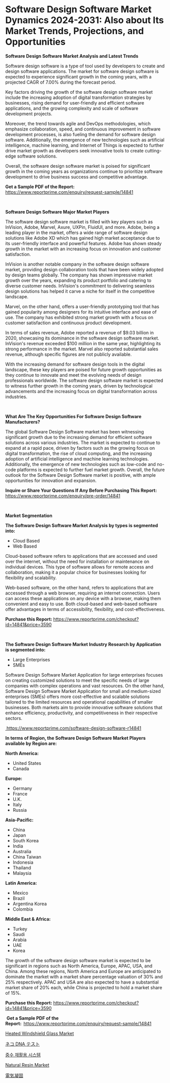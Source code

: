 <p><h1>Software Design Software Market Dynamics 2024-2031: Also about Its Market Trends, Projections, and Opportunities</h1></p><p><strong>Software Design Software Market Analysis and Latest Trends</strong></p>
<p><p>Software design software is a type of tool used by developers to create and design software applications. The market for software design software is expected to experience significant growth in the coming years, with a projected CAGR of 7.00% during the forecast period. </p><p>Key factors driving the growth of the software design software market include the increasing adoption of digital transformation strategies by businesses, rising demand for user-friendly and efficient software applications, and the growing complexity and scale of software development projects.</p><p>Moreover, the trend towards agile and DevOps methodologies, which emphasize collaboration, speed, and continuous improvement in software development processes, is also fueling the demand for software design software. Additionally, the emergence of new technologies such as artificial intelligence, machine learning, and Internet of Things is expected to further drive market growth as developers seek innovative tools to create cutting-edge software solutions.</p><p>Overall, the software design software market is poised for significant growth in the coming years as organizations continue to prioritize software development to drive business success and competitive advantage.</p></p>
<p><strong>Get a Sample PDF of the Report:&nbsp;</strong> <a href="https://www.reportprime.com/enquiry/request-sample/14841">https://www.reportprime.com/enquiry/request-sample/14841</a></p>
<p>&nbsp;</p>
<p><strong>Software Design Software Major Market Players</strong></p>
<p><p>The software design software market is filled with key players such as InVision, Adobe, Marvel, Axure, UXPin, FluidUI, and more. Adobe, being a leading player in the market, offers a wide range of software design solutions like Adobe XD which has gained high market acceptance due to its user-friendly interface and powerful features. Adobe has shown steady growth in the market with an increasing focus on innovation and customer satisfaction.</p><p>InVision is another notable company in the software design software market, providing design collaboration tools that have been widely adopted by design teams globally. The company has shown impressive market growth over the years, expanding its product portfolio and catering to diverse customer needs. InVision's commitment to delivering seamless design solutions has helped it carve a niche for itself in the competitive landscape.</p><p>Marvel, on the other hand, offers a user-friendly prototyping tool that has gained popularity among designers for its intuitive interface and ease of use. The company has exhibited strong market growth with a focus on customer satisfaction and continuous product development.</p><p>In terms of sales revenue, Adobe reported a revenue of $9.03 billion in 2020, showcasing its dominance in the software design software market. InVision's revenue exceeded $100 million in the same year, highlighting its strong performance in the market. Marvel also reported substantial sales revenue, although specific figures are not publicly available.</p><p>With the increasing demand for software design tools in the digital landscape, these key players are poised for future growth opportunities as they continue to innovate and meet the evolving needs of design professionals worldwide. The software design software market is expected to witness further growth in the coming years, driven by technological advancements and the increasing focus on digital transformation across industries.</p></p>
<p>&nbsp;</p>
<p><strong>What Are The Key Opportunities For Software Design Software Manufacturers?</strong></p>
<p><p>The global Software Design Software market has been witnessing significant growth due to the increasing demand for efficient software solutions across various industries. The market is expected to continue to expand at a rapid pace, driven by factors such as the growing focus on digital transformation, the rise of cloud computing, and the increasing adoption of artificial intelligence and machine learning technologies. Additionally, the emergence of new technologies such as low-code and no-code platforms is expected to further fuel market growth. Overall, the future outlook for the Software Design Software market is positive, with ample opportunities for innovation and expansion.</p></p>
<p><strong>Inquire or Share Your Questions If Any Before Purchasing This Report:</strong> <a href="https://www.reportprime.com/enquiry/pre-order/14841">https://www.reportprime.com/enquiry/pre-order/14841</a></p>
<p>&nbsp;</p>
<p><strong>Market Segmentation</strong></p>
<p><strong>The Software Design Software Market Analysis by types is segmented into:</strong></p>
<p><ul><li>Cloud Based</li><li>Web Based</li></ul></p>
<p><p>Cloud-based software refers to applications that are accessed and used over the internet, without the need for installation or maintenance on individual devices. This type of software allows for remote access and collaboration, making it a popular choice for businesses looking for flexibility and scalability.</p><p>Web-based software, on the other hand, refers to applications that are accessed through a web browser, requiring an internet connection. Users can access these applications on any device with a browser, making them convenient and easy to use. Both cloud-based and web-based software offer advantages in terms of accessibility, flexibility, and cost-effectiveness.</p></p>
<p><strong>Purchase this Report:&nbsp;</strong><a href="https://www.reportprime.com/checkout?id=14841&price=3590">https://www.reportprime.com/checkout?id=14841&price=3590</a></p>
<p>&nbsp;</p>
<p><strong>The Software Design Software Market Industry Research by Application is segmented into:</strong></p>
<p><ul><li>Large Enterprises</li><li>SMEs</li></ul></p>
<p><p>Software Design Software Market Application for large enterprises focuses on creating customized solutions to meet the specific needs of large companies with complex operations and vast resources. On the other hand, Software Design Software Market Application for small and medium-sized enterprises (SMEs) offers more cost-effective and scalable solutions tailored to the limited resources and operational capabilities of smaller businesses. Both markets aim to provide innovative software solutions that enhance efficiency, productivity, and competitiveness in their respective sectors.</p></p>
<p><a href="https://www.reportprime.com/software-design-software-r14841">&nbsp;https://www.reportprime.com/software-design-software-r14841</a></p>
<p><strong>In terms of Region, the Software Design Software Market Players available by Region are:</strong></p>
<p>
    <p> <strong> North America: </strong>
        <ul>
            <li>United States</li>
            <li>Canada</li>
        </ul>
        </p> 
    <p> <strong> Europe: </strong>
        <ul>
            <li>Germany</li>
            <li>France</li>
            <li>U.K.</li>
            <li>Italy</li>
            <li>Russia</li>
        </ul>
        </p> 
    <p> <strong> Asia-Pacific: </strong>
        <ul>
            <li>China</li>
            <li>Japan</li>
            <li>South Korea</li>
            <li>India</li>
            <li>Australia</li>
            <li>China Taiwan</li>
            <li>Indonesia</li>
            <li>Thailand</li>
            <li>Malaysia</li>
        </ul>
        </p> 
    <p> <strong> Latin America: </strong>
        <ul>
            <li>Mexico</li>
            <li>Brazil</li>
            <li>Argentina Korea</li>
            <li>Colombia</li>
        </ul>
        </p> 
    <p> <strong> Middle East & Africa: </strong>
        <ul>
            <li>Turkey</li>
            <li>Saudi</li>
            <li>Arabia</li>
            <li>UAE</li>
            <li>Korea</li>
        </ul>
    </p>
    </p>
<p><p>The growth of the software design software market is expected to be significant in regions such as North America, Europe, APAC, USA, and China. Among these regions, North America and Europe are anticipated to dominate the market with a market share percentage valuation of 30% and 25% respectively. APAC and USA are also expected to have a substantial market share of 20% each, while China is projected to hold a market share of 15%.</p></p>
<p><strong>Purchase this Report: </strong><a href="https://www.reportprime.com/checkout?id=14841&price=3590">https://www.reportprime.com/checkout?id=14841&price=3590</a></p>
<p>&nbsp;<strong>Get a Sample PDF of the Report:&nbsp;&nbsp;</strong><a href="https://www.reportprime.com/enquiry/request-sample/14841">https://www.reportprime.com/enquiry/request-sample/14841</a></p>
<p><strong></strong></p>
<p><p><a href="https://www.linkedin.com/pulse/heated-windshield-glass-market-furnish-information-size-share-mxv4f?trackingId=Oqb3kH7xHzzHnoInueC2tw%3D%3D">Heated Windshield Glass Market</a></p><p><a href="https://medium.com/@russellrodriguez2727/%E3%82%AD%E3%83%A3%E3%83%83%E3%83%88dna%E3%83%86%E3%82%B9%E3%83%88%E5%B8%82%E5%A0%B4%E3%81%AE%E3%82%B7%E3%82%A7%E3%82%A2%E3%81%AE%E9%80%B2%E5%8C%96%E3%81%8A%E3%82%88%E3%81%B3%E5%B8%82%E5%A0%B4%E6%88%90%E9%95%B7%E3%81%AE%E3%83%88%E3%83%AC%E3%83%B3%E3%83%892024%E5%B9%B4%E3%81%8B%E3%82%892031%E5%B9%B4%E3%81%BE%E3%81%A7-b20914383566">ネコ DNA テスト</a></p><p><a href="https://medium.com/@kylevasquez266/%ED%9A%8C%EC%83%89-%EC%88%98%EC%9E%AC-%EC%88%9C%ED%99%98-%EC%8B%9C%EC%8A%A4%ED%85%9C-%EC%8B%9C%EC%9E%A5%EC%9D%80-%EC%8B%9C%EC%9E%A5-%EC%A0%90%EC%9C%A0%EC%9C%A8-%EA%B7%9C%EB%AA%A8-%EB%B0%8F-2031%EB%85%84%EA%B9%8C%EC%A7%80-%EC%98%88%EC%83%81-%EC%98%88%EC%B8%A1%EC%97%90-%EC%A4%91%EC%A0%90%EC%9D%84-%EB%91%A1%EB%8B%88%EB%8B%A4-3b3d60b41f75">중수 재활용 시스템</a></p><p><a href="https://www.linkedin.com/pulse/natural-resin-market-size-examines-its-scope-primary-focus-cyiff?trackingId=9zKEm2tfmWThHF7SeJWzgw%3D%3D">Natural Resin Market</a></p><p><a href="https://medium.com/@dixiegrimes2023/%E9%9B%BB%E6%B0%97%E5%87%9D%E9%9B%86%E5%B8%82%E5%A0%B4%E3%81%AE%E8%A6%8F%E6%A8%A1%E3%81%A8%E5%B8%82%E5%A0%B4%E5%8B%95%E5%90%91-%E5%AE%8C%E5%85%A8%E3%81%AA%E7%94%A3%E6%A5%AD%E6%A6%82%E8%A6%81-2024%E5%B9%B4%E3%81%8B%E3%82%892031%E5%B9%B4%E3%81%BE%E3%81%A7-317998cc4fe1">電気凝固</a></p></p>